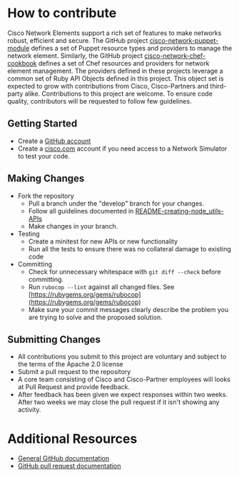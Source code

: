 # How to contribute
Cisco Network Elements support a rich set of features to make networks robust, efficient and secure. The GitHub project [cisco-network-puppet-module](https://github.com/cisco/cisco-network-puppet-module) defines a set of Puppet resource types and providers to manage the network element. Similarly, the GitHub project [cisco-network-chef-cookbook](https://github.com/cisco/cisco-network-chef-cookbook) defines a set of Chef resources and providers for network element management. The providers defined in these projects leverage a common set of Ruby API Objects defined in this project. This object set is expected to grow with contributions from Cisco, Cisco-Partners and third-party alike. Contributions to this project are welcome. To ensure code quality, contributors will be requested to follow few guidelines.

## Getting Started

* Create a [GitHub account](https://github.com/signup/free)
* Create a [cisco.com](http://cisco.com) account if you need access to a Network Simulator to test your code.

## Making Changes

* Fork the repository
  * Pull a branch under the "develop" branch for your changes.
  * Follow all guidelines documented in [README-creating-node_utils-APIs](README-creating-node_utils-APIs.md)
  * Make changes in your branch.
* Testing
  * Create a minitest for new APIs or new functionality
  * Run all the tests to ensure there was no collateral damage to existing code
* Committing
  * Check for unnecessary whitespace with `git diff --check` before committing.
  * Run `rubocop --lint` against all changed files. See [https://rubygems.org/gems/rubocop](https://rubygems.org/gems/rubocop)
  * Make sure your commit messages clearly describe the problem you are trying to solve and the proposed solution.

## Submitting Changes

* All contributions you submit to this project are voluntary and subject to the terms of the Apache 2.0 license
* Submit a pull request to the repository
* A core team consisting of Cisco and Cisco-Partner employees will looks at Pull Request and provide feedback.
* After feedback has been given we expect responses within two weeks. After two weeks we may close the pull request if it isn't showing any activity.

# Additional Resources

* [General GitHub documentation](http://help.github.com/)
* [GitHub pull request documentation](http://help.github.com/send-pull-requests/)

